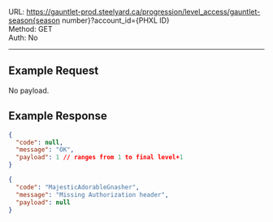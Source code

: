 URL: https://gauntlet-prod.steelyard.ca/progression/level_access/gauntlet-season{season number}?account_id={PHXL ID} \
Method: GET \
Auth: No

---

## Example Request
No payload.

## Example Response
```json
{
  "code": null,
  "message": "OK",
  "payload": 1 // ranges from 1 to final level+1
}
```

```json
{
  "code": "MajesticAdorableGnasher",
  "message": "Missing Authorization header",
  "payload": null
}
```